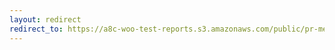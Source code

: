 ```yaml
---
layout: redirect
redirect_to: https://a8c-woo-test-reports.s3.amazonaws.com/public/pr-merge/45232/api/index.html
---
```

